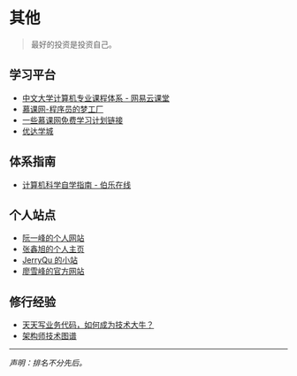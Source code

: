# 其他
> 最好的投资是投资自己。

## 学习平台
+ [中文大学计算机专业课程体系 - 网易云课堂](https://study.163.com/curricula/cs.htm)
+ [慕课网-程序员的梦工厂](https://www.imooc.com)
+ [一些慕课网免费学习计划链接](/source/imooc.html)
+ [优达学城](https://cn.udacity.com/)

## 体系指南
+ [计算机科学自学指南 - 伯乐在线](http://blog.jobbole.com/114573/)

## 个人站点
+ [阮一峰的个人网站](http://www.ruanyifeng.com)
+ [张鑫旭的个人主页](https://www.zhangxinxu.com/)
+ [JerryQu 的小站](https://imququ.com/)
+ [廖雪峰的官方网站](https://www.liaoxuefeng.com/)

## 修行经验
+ [天天写业务代码，如何成为技术大牛？](https://www.runoob.com/w3cnote/how-to-became-tech-giant.html)
+ [架构师技术图谱](https://github.com/toutiaoio/awesome-architecture)

---
*声明：排名不分先后。*
